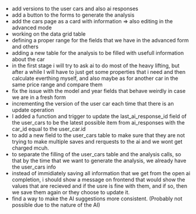 - add versions to the user cars and also ai responses
- add a button to the forms to generate the analysis
- add the cars page as a card with information => also editing in the advanced mode
- working on the data grid table
- defining a proper range for the fields that we have in the advanced form and others
- adding a new table for the analysis to be filled with usefull information about the car
- in the first stage i will try to ask ai to do most of the heavy lifting, but after a while I will have to just get some properties that i need and then calculate everthing myself, and also maybe as for another car in the same price range and compare them
- fix the issue with the model and year fields that behave weirdly in case we are in a fresh form
- incrementing the version of the user car each time that there is an update operation
- I added a function and trigger to update the last_ai_response_id field of the user_cars to be the latest possible item from ai_responses with the car_id equal to the user_car.id
- to add a new field to the user_cars table to make sure that they are not trying to make multiple saves and rerquests to the ai and we wont get charged mcuh.
- to separate the filling of the user_cars table and the analysis calls, so that by the time that we want to generate the analysis, we already have the user_cars info
- instead of immidiately saving all information that we get from the open ai completion, i should show a message on frontend that would show the values that are recieved and if the usre is fine with them, and if so, then we save them again or they choose to update it.
- find a way to make the AI suggestions more consistent. (Probably not possible due to the nature of the AI)